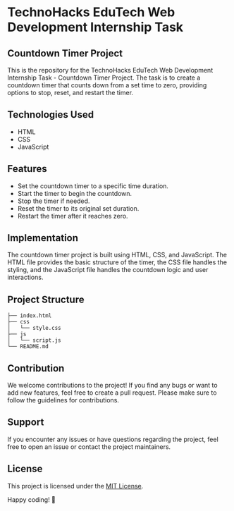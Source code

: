 # TechnoHacks EduTech Web Development Internship Task

## Countdown Timer Project

This is the repository for the TechnoHacks EduTech Web Development Internship Task - Countdown Timer Project. The task is to create a countdown timer that counts down from a set time to zero, providing options to stop, reset, and restart the timer.

## Technologies Used

- HTML
- CSS
- JavaScript

## Features

- Set the countdown timer to a specific time duration.
- Start the timer to begin the countdown.
- Stop the timer if needed.
- Reset the timer to its original set duration.
- Restart the timer after it reaches zero.

## Implementation

The countdown timer project is built using HTML, CSS, and JavaScript. The HTML file provides the basic structure of the timer, the CSS file handles the styling, and the JavaScript file handles the countdown logic and user interactions.

## Project Structure

```
├── index.html
├── css
│   └── style.css
├── js
│   └── script.js
└── README.md
```

## Contribution

We welcome contributions to the project! If you find any bugs or want to add new features, feel free to create a pull request. Please make sure to follow the guidelines for contributions.

## Support

If you encounter any issues or have questions regarding the project, feel free to open an issue or contact the project maintainers.

## License

This project is licensed under the [MIT License](LICENSE).

Happy coding! 🚀
